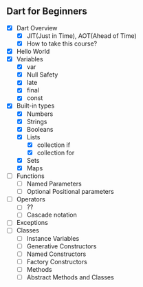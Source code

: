## Dart for Beginners

- [x] Dart Overview
  - [x] JIT(Just in Time), AOT(Ahead of Time)
  - [x] How to take this course?
- [x] Hello World
- [x] Variables
  - [x] var
  - [x] Null Safety
  - [x] late
  - [x] final
  - [x] const
- [x] Built-in types
  - [x] Numbers
  - [x] Strings
  - [x] Booleans
  - [x] Lists
    - [x] collection if
    - [x] collection for
  - [x] Sets
  - [x] Maps
- [ ] Functions
  - [ ] Named Parameters
  - [ ] Optional Positional parameters
- [ ] Operators
  - [ ] ??
  - [ ] Cascade notation
- [ ] Exceptions
- [ ] Classes
  - [ ] Instance Variables
  - [ ] Generative Constructors
  - [ ] Named Constructors
  - [ ] Factory Constructors
  - [ ] Methods
  - [ ] Abstract Methods and Classes

